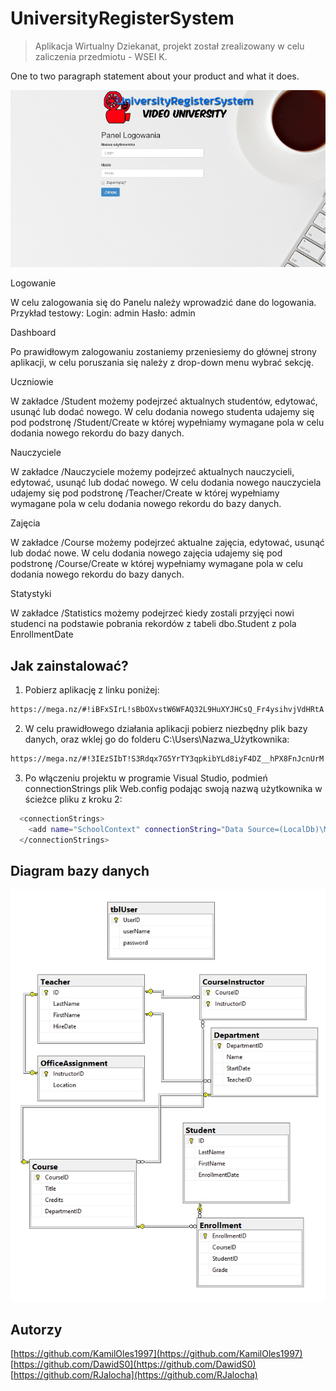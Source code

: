 # UniversityRegisterSystem
> Aplikacja Wirtualny Dziekanat, projekt został zrealizowany w celu zaliczenia przedmiotu - WSEI K.

One to two paragraph statement about your product and what it does.

![](header.png)

Logowanie

W celu zalogowania się do Panelu należy wprowadzić dane do logowania.
Przykład testowy:
Login: admin
Hasło: admin

Dashboard

Po prawidłowym zalogowaniu zostaniemy przeniesiemy do głównej strony aplikacji,
w celu poruszania się należy z drop-down menu wybrać sekcję.

Uczniowie

W zakładce /Student możemy podejrzeć aktualnych studentów, edytować, usunąć lub dodać nowego.
W celu dodania nowego studenta udajemy się pod podstronę /Student/Create w której wypełniamy wymagane pola 
w celu dodania nowego rekordu do bazy danych.


Nauczyciele

W zakładce /Nauczyciele możemy podejrzeć aktualnych nauczycieli, edytować, usunąć lub dodać nowego.
W celu dodania nowego nauczyciela udajemy się pod podstronę /Teacher/Create w której wypełniamy wymagane pola 
w celu dodania nowego rekordu do bazy danych.


Zajęcia

W zakładce /Course możemy podejrzeć aktualne zajęcia, edytować, usunąć lub dodać nowe.
W celu dodania nowego zajęcia udajemy się pod podstronę /Course/Create w której wypełniamy wymagane pola 
w celu dodania nowego rekordu do bazy danych.

Statystyki

W zakładce /Statistics możemy podejrzeć kiedy zostali przyjęci nowi studenci na podstawie pobrania rekordów z tabeli dbo.Student z pola EnrollmentDate

## Jak zainstalować?

1. Pobierz aplikację z linku poniżej:

```sh
https://mega.nz/#!iBFxSIrL!sBbOXvstW6WFAQ32L9HuXYJHCsQ_Fr4ysihvjVdHRtA
```

2. W celu prawidłowego działania aplikacji pobierz niezbędny plik bazy danych, oraz wklej go do folderu C:\Users\Nazwa_Użytkownika:

```sh
https://mega.nz/#!3IEzSIbT!S3Rdqx7G5YrTY3qpkibYLd8iyF4DZ__hPX8FnJcnUrM
```

3. Po włączeniu projektu w programie Visual Studio, podmień connectionStrings plik Web.config podając swoją nazwą użytkownika w ścieżce pliku z kroku 2:

```sh
  <connectionStrings>
    <add name="SchoolContext" connectionString="Data Source=(LocalDb)\MSSQLLocalDB;AttachDbFileName=C:\Users\bigme\UniveristyRegisterSystem4.mdf;Integrated Security=SSPI;" providerName="System.Data.SqlClient" />
  </connectionStrings>
  ```

## Diagram bazy danych

![](database.jpg)

## Autorzy

[https://github.com/KamilOles1997](https://github.com/KamilOles1997)
[https://github.com/DawidS0](https://github.com/DawidS0)
[https://github.com/RJalocha](https://github.com/RJalocha)

